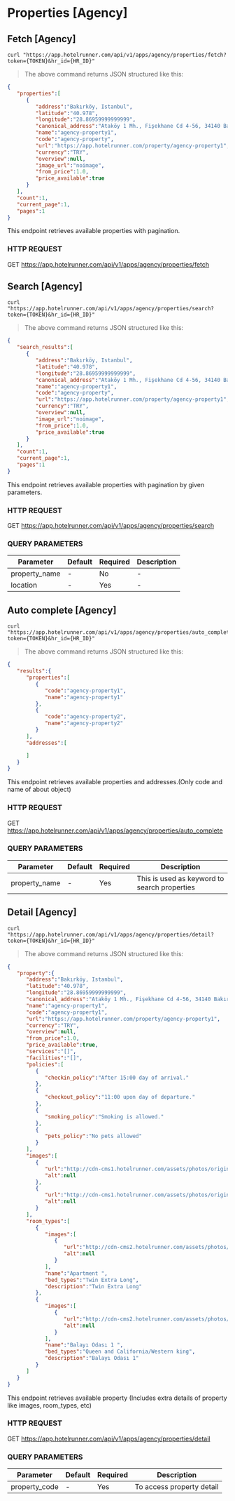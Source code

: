 <!-- This section removed from first navbar with toc-ignore.This section added with manualy to second navbar -->

# Properties [Agency]

## Fetch [Agency]

```shell
curl "https://app.hotelrunner.com/api/v1/apps/agency/properties/fetch?token={TOKEN}&hr_id={HR_ID}"
```

> The above command returns JSON structured like this:

```json
{
   "properties":[
      {
         "address":"Bakırköy, Istanbul",
         "latitude":"40.978",
         "longitude":"28.86959999999999",
         "canonical_address":"Ataköy 1 Mh., Fişekhane Cd 4-56, 34140 Bakırköy/İstanbul, Turkey",
         "name":"agency-property1",
         "code":"agency-property",
         "url":"https://app.hotelrunner.com/property/agency-property1",
         "currency":"TRY",
         "overview":null,
         "image_url":"noimage",
         "from_price":1.0,
         "price_available":true
      }
   ],
   "count":1,
   "current_page":1,
   "pages":1
}
```
This endpoint retrieves available properties with pagination.

### HTTP REQUEST

GET https://app.hotelrunner.com/api/v1/apps/agency/properties/fetch

## Search [Agency]

```shell
curl "https://app.hotelrunner.com/api/v1/apps/agency/properties/search?token={TOKEN}&hr_id={HR_ID}"
```

> The above command returns JSON structured like this:

```json
{  
   "search_results":[  
      {  
         "address":"Bakırköy, Istanbul",
         "latitude":"40.978",
         "longitude":"28.86959999999999",
         "canonical_address":"Ataköy 1 Mh., Fişekhane Cd 4-56, 34140 Bakırköy/İstanbul, Turkey",
         "name":"agency-property1",
         "code":"agency-property",
         "url":"https://app.hotelrunner.com/property/agency-property1",
         "currency":"TRY",
         "overview":null,
         "image_url":"noimage",
         "from_price":1.0,
         "price_available":true
      }
   ],
   "count":1,
   "current_page":1,
   "pages":1
}
```
This endpoint retrieves available properties with pagination by given parameters.

### HTTP REQUEST

GET https://app.hotelrunner.com/api/v1/apps/agency/properties/search

### QUERY PARAMETERS

Parameter | Default | Required | Description
--------- | ------- | ---------|-----------
property_name | - | No | -
location | - | Yes | -

## Auto complete [Agency]

```shell
curl "https://app.hotelrunner.com/api/v1/apps/agency/properties/auto_complete?token={TOKEN}&hr_id={HR_ID}"
```

> The above command returns JSON structured like this:

```json
{  
   "results":{  
      "properties":[  
         {  
            "code":"agency-property1",
            "name":"agency-property1"
         },
         {  
            "code":"agency-property2",
            "name":"agency-property2"
         }
      ],
      "addresses":[  

      ]
   }
}
```
This endpoint retrieves available properties and addresses.(Only code and name of about object)

### HTTP REQUEST

GET https://app.hotelrunner.com/api/v1/apps/agency/properties/auto_complete

### QUERY PARAMETERS

Parameter | Default | Required | Description
--------- | ------- | ---------|-----------
property_name   | - |       Yes  | This is used as keyword to search properties

## Detail [Agency]

```shell
curl "https://app.hotelrunner.com/api/v1/apps/agency/properties/detail?token={TOKEN}&hr_id={HR_ID}"
```

> The above command returns JSON structured like this:

```json
{  
   "property":{  
      "address":"Bakırköy, Istanbul",
      "latitude":"40.978",
      "longitude":"28.86959999999999",
      "canonical_address":"Ataköy 1 Mh., Fişekhane Cd 4-56, 34140 Bakırköy/İstanbul, Turkey",
      "name":"agency-property1",
      "code":"agency-property1",
      "url":"https://app.hotelrunner.com/property/agency-property1",
      "currency":"TRY",
      "overview":null,
      "from_price":1.0,
      "price_available":true,
      "services":"[]",
      "facilities":"[]",
      "policies":[  
         {  
            "checkin_policy":"After 15:00 day of arrival."
         },
         {  
            "checkout_policy":"11:00 upon day of departure."
         },
         {  
            "smoking_policy":"Smoking is allowed."
         },
         {  
            "pets_policy":"No pets allowed"
         }
      ],
      "images":[  
         {  
            "url":"http://cdn-cms1.hotelrunner.com/assets/photos/original/f46abbff-9693-4586-a463-770ccd998b20.jpg",
            "alt":null
         },
         {  
            "url":"http://cdn-cms1.hotelrunner.com/assets/photos/original/f46abbff-9693-4586-a463-770ccd998b21.jpg",
            "alt":null
         }
      ],
      "room_types":[  
         {  
            "images":[  
               {  
                  "url":"http://cdn-cms2.hotelrunner.com/assets/photos/large/97eeffe8-a1c8-4753-bf35-dcd15d0b5c09.jpg",
                  "alt":null
               }
            ],
            "name":"Apartment ",
            "bed_types":"Twin Extra Long",
            "description":"Twin Extra Long"
         },
         {  
            "images":[  
               {  
                  "url":"http://cdn-cms2.hotelrunner.com/assets/photos/large/97eeffe8-a1c8-4753-bf35-dcd15d0b5c11.jpg",
                  "alt":null
               }
            ],
            "name":"Balayı Odası 1 ",
            "bed_types":"Queen and California/Western king",
            "description":"Balayı Odası 1"
         }
      ]
   }
}
```
This endpoint retrieves available property (Includes extra details of property like images, room_types, etc)

### HTTP REQUEST

GET https://app.hotelrunner.com/api/v1/apps/agency/properties/detail

### QUERY PARAMETERS

Parameter | Default | Required | Description
--------- | ------- | ---------|-----------
property_code   | - |       Yes  | To access property detail





